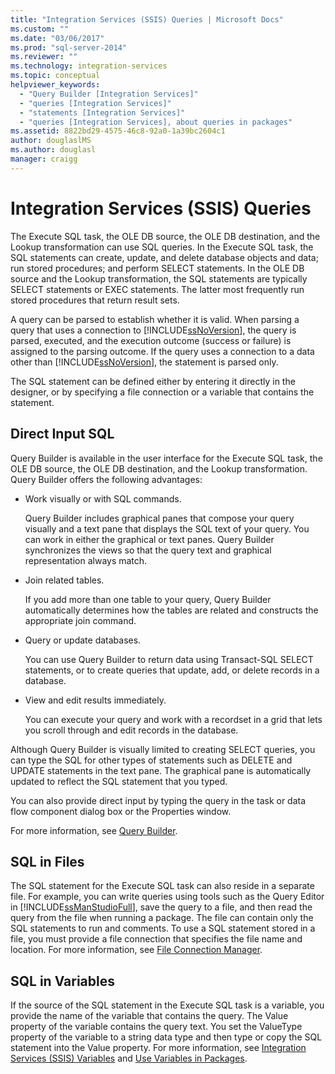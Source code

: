 ```yaml
---
title: "Integration Services (SSIS) Queries | Microsoft Docs"
ms.custom: ""
ms.date: "03/06/2017"
ms.prod: "sql-server-2014"
ms.reviewer: ""
ms.technology: integration-services
ms.topic: conceptual
helpviewer_keywords: 
  - "Query Builder [Integration Services]"
  - "queries [Integration Services]"
  - "statements [Integration Services]"
  - "queries [Integration Services], about queries in packages"
ms.assetid: 8822bd29-4575-46c8-92a0-1a39bc2604c1
author: douglaslMS
ms.author: douglasl
manager: craigg
---
```

# Integration Services (SSIS) Queries
  The Execute SQL task, the OLE DB source, the OLE DB destination, and the Lookup transformation can use SQL queries. In the Execute SQL task, the SQL statements can create, update, and delete database objects and data; run stored procedures; and perform SELECT statements. In the OLE DB source and the Lookup transformation, the SQL statements are typically SELECT statements or EXEC statements. The latter most frequently run stored procedures that return result sets.  
  
 A query can be parsed to establish whether it is valid. When parsing a query that uses a connection to [!INCLUDE[ssNoVersion](../includes/ssnoversion-md.md)], the query is parsed, executed, and the execution outcome (success or failure) is assigned to the parsing outcome. If the query uses a connection to a data other than [!INCLUDE[ssNoVersion](../includes/ssnoversion-md.md)], the statement is parsed only.  
  
 The SQL statement can be defined either by entering it directly in the designer, or by specifying a file connection or a variable that contains the statement.  
  
## Direct Input SQL  
 Query Builder is available in the user interface for the Execute SQL task, the OLE DB source, the OLE DB destination, and the Lookup transformation. Query Builder offers the following advantages:  
  
-   Work visually or with SQL commands.  
  
     Query Builder includes graphical panes that compose your query visually and a text pane that displays the SQL text of your query. You can work in either the graphical or text panes. Query Builder synchronizes the views so that the query text and graphical representation always match.  
  
-   Join related tables.  
  
     If you add more than one table to your query, Query Builder automatically determines how the tables are related and constructs the appropriate join command.  
  
-   Query or update databases.  
  
     You can use Query Builder to return data using Transact-SQL SELECT statements, or to create queries that update, add, or delete records in a database.  
  
-   View and edit results immediately.  
  
     You can execute your query and work with a recordset in a grid that lets you scroll through and edit records in the database.  
  
 Although Query Builder is visually limited to creating SELECT queries, you can type the SQL for other types of statements such as DELETE and UPDATE statements in the text pane. The graphical pane is automatically updated to reflect the SQL statement that you typed.  
  
 You can also provide direct input by typing the query in the task or data flow component dialog box or the Properties window.  
  
 For more information, see [Query Builder](../../2014/integration-services/query-builder.md).  
  
## SQL in Files  
 The SQL statement for the Execute SQL task can also reside in a separate file. For example, you can write queries using tools such as the Query Editor in [!INCLUDE[ssManStudioFull](../includes/ssmanstudiofull-md.md)], save the query to a file, and then read the query from the file when running a package. The file can contain only the SQL statements to run and comments. To use a SQL statement stored in a file, you must provide a file connection that specifies the file name and location. For more information, see [File Connection Manager](connection-manager/file-connection-manager.md).  
  
## SQL in Variables  
 If the source of the SQL statement in the Execute SQL task is a variable, you provide the name of the variable that contains the query. The Value property of the variable contains the query text. You set the ValueType property of the variable to a string data type and then type or copy the SQL statement into the Value property. For more information, see [Integration Services &#40;SSIS&#41; Variables](integration-services-ssis-variables.md) and [Use Variables in Packages](../../2014/integration-services/use-variables-in-packages.md).  
  
  
